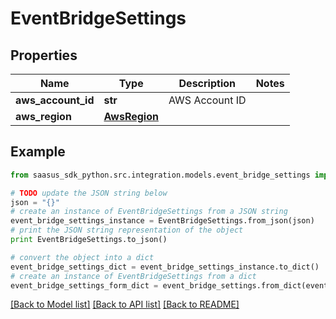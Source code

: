 # EventBridgeSettings


## Properties
Name | Type | Description | Notes
------------ | ------------- | ------------- | -------------
**aws_account_id** | **str** | AWS Account ID | 
**aws_region** | [**AwsRegion**](AwsRegion.md) |  | 

## Example

```python
from saasus_sdk_python.src.integration.models.event_bridge_settings import EventBridgeSettings

# TODO update the JSON string below
json = "{}"
# create an instance of EventBridgeSettings from a JSON string
event_bridge_settings_instance = EventBridgeSettings.from_json(json)
# print the JSON string representation of the object
print EventBridgeSettings.to_json()

# convert the object into a dict
event_bridge_settings_dict = event_bridge_settings_instance.to_dict()
# create an instance of EventBridgeSettings from a dict
event_bridge_settings_form_dict = event_bridge_settings.from_dict(event_bridge_settings_dict)
```
[[Back to Model list]](../README.md#documentation-for-models) [[Back to API list]](../README.md#documentation-for-api-endpoints) [[Back to README]](../README.md)


